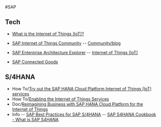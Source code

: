 

#SAP
## Tech
- [What is the Internet of Things (IoT)?](http://go.sap.com/solution/internet-of-things.html)
- [SAP Internet of Things Community](https://go.sap.com/community/topic/internet-of-things.html)
-- [Community/blog](https://blogs.sap.com/sap/82352407468693968798155/103751587389184923742461/)


- [SAP Enterprise Architecture Explorer](https://eaexplorer.hana.ondemand.com/)
-- [Internet of Things (IoT)](https://eaexplorer.hana.ondemand.com/_item.html?id=11495#!/facet/19/12000)
- [SAP Connected Goods](https://help.sap.com/cg)

## S/4HANA
- How To/[Try out the SAP HANA Cloud Platform Internet of Things (IoT) services](https://blogs.sap.com/2015/04/29/try-out-the-sap-hana-cloud-platform-internet-of-things-iot-services/)
- How To/[Enabling the Internet of Things Services](https://help.hana.ondemand.com/iot/frameset.htm?53ad6006e50f4b0ca02402daa6da5bb5.html)
- Doc/[Reimagining Business with SAP HANA Cloud Platform for the Internet of Things](http://go.sap.com/documents/2015/04/3adf7520-247c-0010-82c7-eda71af511fa.html)
- Info
-- [SAP Best Practices for SAP S/4HANA](https://websmp106.sap-ag.de/~form/handler?_APP=00200682500000002672&_EVENT=DISPLAY&_SCENARIO=01100035870000000122&_HIER_KEY=501100035870000019235&_HIER_KEY=601200252310000010924&)
-- [SAP S4HANA Cookbook - What is SAP S4HANA]()

